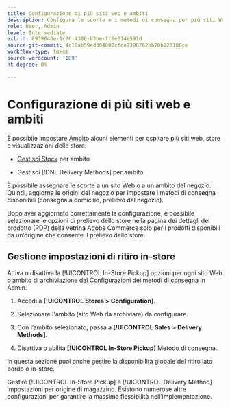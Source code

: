 ```yaml
---
title: Configurazione di più siti web e ambiti
description: Configura le scorte e i metodi di consegna per più siti Web e ambiti di archiviazione.
role: User, Admin
level: Intermediate
exl-id: 8939046e-1c26-4380-83be-ff8e074e591d
source-git-commit: 4c10ab59ed304002cfde7398762bb70b223180ce
workflow-type: tm+mt
source-wordcount: '189'
ht-degree: 0%

---
```


# Configurazione di più siti web e ambiti

È possibile impostare [Ambito](https://docs.magento.com/user-guide/configuration/scope.html) alcuni elementi per ospitare più siti web, store e visualizzazioni dello store:

- [Gestisci Stock](https://docs.magento.com/user-guide/catalog/inventory-stock.html) per ambito

- Gestisci [!DNL Delivery Methods] per ambito

È possibile assegnare le scorte a un sito Web o a un ambito del negozio. Quindi, aggiorna le origini del negozio per impostare i metodi di consegna disponibili (consegna a domicilio, prelievo dal negozio).

Dopo aver aggiornato correttamente la configurazione, è possibile selezionare le opzioni di prelievo dello store nella pagina dei dettagli del prodotto (PDP) della vetrina Adobe Commerce solo per i prodotti disponibili da un’origine che consente il prelievo dello store.

## Gestione impostazioni di ritiro in-store

Attiva o disattiva la [!UICONTROL In-Store Pickup] opzioni per ogni sito Web o ambito di archiviazione dal [Configurazioni dei metodi di consegna](enable-general.md#delivery-methods) in Admin.

1. Accedi a **[!UICONTROL Stores > Configuration]**.

1. Selezionare l&#39;ambito (sito Web da archiviare) da configurare.

1. Con l’ambito selezionato, passa a **[!UICONTROL Sales > Delivery Methods]**.

1. Disattiva o abilita **[!UICONTROL In-Store Pickup]** Metodo di consegna.

In questa sezione puoi anche gestire la disponibilità globale del ritiro lato bordo o in-store.

Gestire [!UICONTROL In-Store Pickup] e [!UICONTROL Delivery Method] impostazioni per origine di magazzino. Esistono numerose altre configurazioni per garantire la massima flessibilità nell’implementazione.
